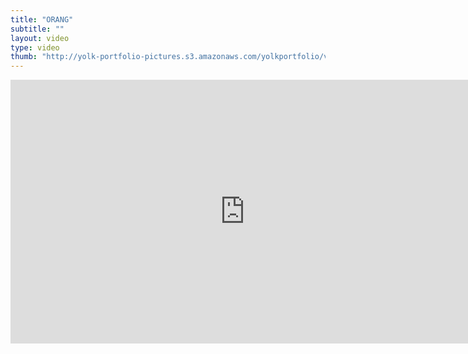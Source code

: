 ```yaml
---
title: "ORANG"
subtitle: ""
layout: video
type: video
thumb: "http://yolk-portfolio-pictures.s3.amazonaws.com/yolkportfolio/videos/ORANG-thumb-thumb.jpg"
---
```

<iframe src="http://player.vimeo.com/video/26215672?title=0&amp;byline=0&amp;portrait=0&amp;autoplay=1" width="750" height="422" frameborder="0"></iframe>


